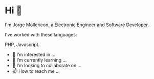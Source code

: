 # Hi 👋
I'm Jorge Mollericon, a Electronic Engineer and Software Developer.

I've worked with these languages:

PHP, Javascript.
- 👀 I’m interested in ...
- 🌱 I’m currently learning ...
- 💞️ I’m looking to collaborate on ...
- 📫 How to reach me ...

<!---
jmollericon/jmollericon is a ✨ special ✨ repository because its `README.md` (this file) appears on your GitHub profile.
You can click the Preview link to take a look at your changes.
--->
